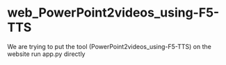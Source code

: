 # web_PowerPoint2videos_using-F5-TTS
We are trying to put the tool (PowerPoint2videos_using-F5-TTS) on the website
run app.py directly
